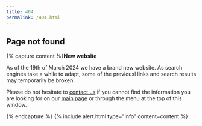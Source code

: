 ```yaml
---
title: 404
permalink: /404.html
---
```


## Page not found


{% capture content %}**New website** 

As of the 19th of March 2024 we have a brand new website. As search engines take a while to adapt, some of the previousl links and search results may temporarily be broken.

Please do not hesitate to [contact us](/contact/) if you cannot find the information you are looking for on our [main page](/) or through the menu at the top of this window.

{% endcapture %}
{% include alert.html type="info" content=content %}

 
<!-- Try searching the whole site for the content you want:
{:.center} -->

<!-- {% include site-search.html %} -->
